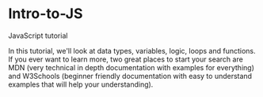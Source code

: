   # Intro-to-JS
JavaScript tutorial

In this tutorial, we'll look at data types, variables, logic, loops and functions. If you ever want to learn more, two great places to start your search are MDN (very technical in depth documentation with examples for everything) and W3Schools (beginner friendly documentation with easy to understand examples that will help your understanding).

